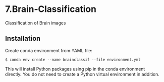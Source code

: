 # 7.Brain-Classification
Classification of Brain images

## Installation

Create conda environment from YAML file:

```shell
$ conda env create --name brainclassif --file environment.yml
```

This will install Python packages using pip in the conda environment directly.
You do not need to create a Python virtual environment in addition.
